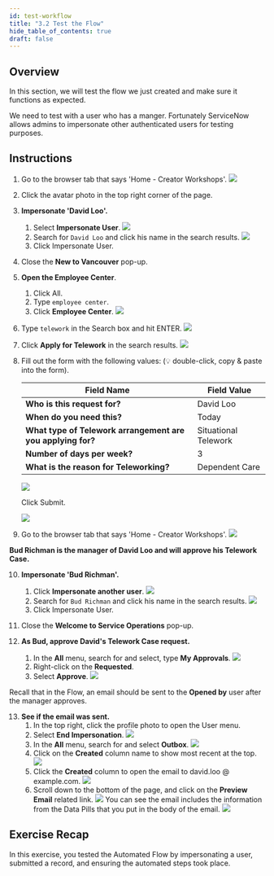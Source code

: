 ```yaml
---
id: test-workflow
title: "3.2 Test the Flow"
hide_table_of_contents: true
draft: false
---
```


## Overview

In this section, we will test the flow we just created and make sure it functions as expected.

We need to test with a user who has a manger. Fortunately ServiceNow allows admins to impersonate other authenticated users for testing purposes.

## Instructions

1. Go to the browser tab that says 'Home - Creator Workshops'.
![](../images/2023-10-21-19-32-44.png)


2. Click the avatar photo in the top right corner of the page. 


3. **Impersonate 'David Loo'.**
   1. Select **Impersonate User**.
   ![](../images/2023-11-03-16-53-24.png)
   2. Search for `David Loo` and click his name in the search results.
   ![](../images/2023-11-03-16-54-41.png)
   3. Click <span className="button-purple-square">Impersonate User</span>.


4. Close the **New to Vancouver** pop-up.


5. **Open the Employee Center**.
    1. Click All.
    2. Type `employee center`.
    3. Click **Employee Center**.
    ![](../images/2023-10-21-19-35-49.png)


6. Type `telework` in the Search box and hit ENTER.
![](../images/2023-11-03-16-58-31.png)


7. Click **Apply for Telework** in the search results.
![](../images/2023-11-03-16-59-05.png)


8. Fill out the form with the following values: (💡 double-click, copy & paste into the form).

    |Field Name               | Field Value
    |--------------------------- | --------------
    |**Who is this request for?**   | David Loo
    |**When do you need this?**     | Today
    |**What type of Telework arrangement are you applying for?** | Situational Telework
    |**Number of days per week?**   | 3
    |**What is the reason for Teleworking?** | Dependent Care

    ![](../images/2023-10-21-20-05-23.png)

    Click <span className="button-purple-square">Submit</span>.

    ![](../images/2023-10-21-20-09-15.png)


9. Go to the browser tab that says 'Home - Creator Workshops'.
![](../images/2023-11-03-20-38-10.png)


**Bud Richman is the manager of David Loo and will approve his Telework Case.**


10. **Impersonate 'Bud Richman'.**
    1. Click **Impersonate another user**.
    ![](../images/2023-11-03-20-43-07.png)
    2. Search for `Bud Richman` and click his name in the search results.
    ![](../images/2023-11-03-20-50-36.png)
    3. Click <span className="button-purple-square">Impersonate User</span>.


11. Close the **Welcome to Service Operations** pop-up.


12. **As Bud, approve David's Telework Case request.**
    1. In the **All** menu, search for and select, type **My Approvals**.
    ![](../images/2023-11-03-20-58-25.png)
    2. Right-click on the **Requested**.
    3. Select **Approve**.
    ![](../images/2023-11-03-20-59-08.png)


Recall that in the Flow, an email should be sent to the **Opened by** user after the manager approves. 


13. **See if the email was sent.**
    1. In the top right, click the profile photo to open the User menu.
    2. Select  **End Impersonation**.
    ![](../images/2023-11-03-21-00-58.png)
    3. In the **All** menu, search for and select **Outbox**.
    ![](../images/2023-11-03-21-02-49.png)
    4. Click on the **Created** column name to show most recent at the top.
    ![](../images/2023-11-03-21-12-37.png)
    5. Click the **Created** column to open the email to david.loo @ example.com.
    ![](../images/2023-11-03-21-08-48.png)
    6. Scroll down to the bottom of the page, and click on the **Preview Email** related link.
    ![](../images/2023-11-03-21-11-43.png)
    You can see the email includes the information from the Data Pills that you put in the body of the email.
    ![](../images/2023-11-03-21-15-29.png)


## Exercise Recap

In this exercise, you tested the Automated Flow by impersonating a user, submitted a record, and ensuring the automated steps took place. 